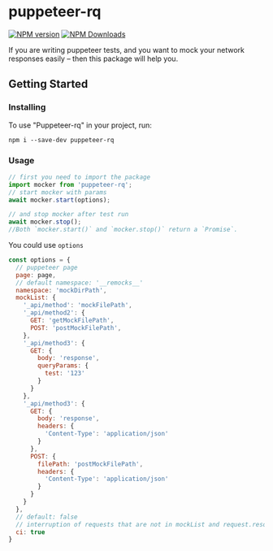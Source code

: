 puppeteer-rq
=========
[![NPM version](https://img.shields.io/npm/v/puppeteer-rq.svg)](https://www.npmjs.com/package/puppeteer-rq)
[![NPM Downloads](https://img.shields.io/npm/dm/puppeteer-rq.svg?style=flat)](https://www.npmjs.org/package/puppeteer-rq)

If you are writing puppeteer tests, and you want to mock your network responses easily – then this package will help you.
## Getting Started
### Installing
To use "Puppeteer-rq" in your project, run:
```
npm i --save-dev puppeteer-rq
```
### Usage
```js
// first you need to import the package
import mocker from 'puppeteer-rq';
// start mocker with params
await mocker.start(options);

// and stop mocker after test run
await mocker.stop();
//Both `mocker.start()` and `mocker.stop()` return a `Promise`.
```
You could use `options`
```js
const options = {
  // puppeteer page
  page: page,
  // default namespace: '__remocks__'
  namespace: 'mockDirPath',
  mockList: {
    '_api/method': 'mockFilePath',
    '_api/method2': {
      GET: 'getMockFilePath',
      POST: 'postMockFilePath',
    },
    '_api/method3': {
      GET: {
        body: 'response',
        queryParams: {
          test: '123'
        }
      }
    }, 
    '_api/method3': {
      GET: {
        body: 'response',
        headers: {
          'Content-Type': 'application/json'
        }
      },
      POST: {
        filePath: 'postMockFilePath',
        headers: {
          'Content-Type': 'application/json'
        }
      }
    } 
  },
  // default: false
  // interruption of requests that are not in mockList and request.resourceType() == 'xhr' or 'fetch'
  ci: true
}
```

